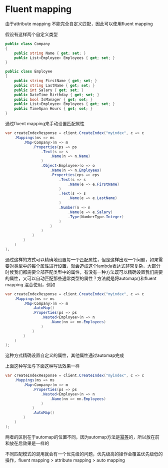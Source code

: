 # Fluent mapping

由于attribute mapping 不能完全自定义匹配，因此可以使用fluent mapping

假设有这样两个自定义类型

```c#
public class Company
{
    public string Name { get; set; }
    public List<Employee> Employees { get; set; }
}

public class Employee
{
    public string FirstName { get; set; }
    public string LastName { get; set; }
    public int Salary { get; set; }
    public DateTime Birthday { get; set; }
    public bool IsManager { get; set; }
    public List<Employee> Employees { get; set; }
    public TimeSpan Hours { get; set; }
}
```
通过fluent mapping来手动设置匹配属性

```c#
var createIndexResponse = client.CreateIndex("myindex", c => c
    .Mappings(ms => ms
        .Map<Company>(m => m
            .Properties(ps => ps
                .Text(s => s
                    .Name(n => n.Name)
                )
                .Object<Employee>(o => o
                    .Name(n => n.Employees)
                    .Properties(eps => eps
                        .Text(s => s
                            .Name(e => e.FirstName)
                        )
                        .Text(s => s
                            .Name(e => e.LastName)
                        )
                        .Number(n => n
                            .Name(e => e.Salary)
                            .Type(NumberType.Integer)
                        )
                    )
                )
            )
        )
    )
);
```
通过这样的方式可以精确地设置每一个匹配属性，但是这样出现一个问题，如果需要对类型中的每个属性进行设置，就会造成这个lambda表达式非常复杂，大部分时候我们都需要全部匹配类型中的属性，有没有一种方法既可以精确设置我们需要的属性，又可以自动匹配那些通常类型的属性？方法就是将automap()和fluent mapping 混合使用，例如
```c#
var createIndexResponse = client.CreateIndex("myindex", c => c
    .Mappings(ms => ms
        .Map<Company>(m => m
            .AutoMap()
            .Properties(ps => ps
                .Nested<Employee>(n => n
                    .Name(nn => nn.Employees)
                )
            )
        )
    )
);
```
这种方式精确设置自定义的属性，其他属性通过automap完成

上面这种写法与下面这种写法效果一样

```c#
var createIndexResponse = client.CreateIndex("myindex", c => c
    .Mappings(ms => ms
        .Map<Company>(m => m
            .Properties(ps => ps
                .Nested<Employee>(n => n
                    .Name(nn => nn.Employees)
                )
            )
            .AutoMap()
        )
    )
);
```
两者的区别在于automap的位置不同，因为automap方法是[幂等](https://github.com/leechengdragon/Notes/blob/master/幂等性.md)的，所以放在前和放在后效果是一样的

不同匹配模式的混用就会有一个优先级的问题，优先级高的操作会覆盖优先级低的操作，fluent mapping > attribute mapping > auto mapping